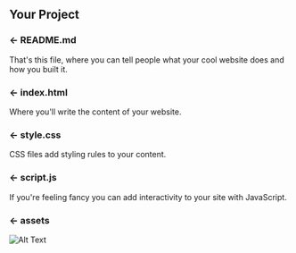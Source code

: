 
## Your Project

### ← README.md

That's this file, where you can tell people what your cool website does and how you built it.

### ← index.html

Where you'll write the content of your website.

### ← style.css

CSS files add styling rules to your content.

### ← script.js

If you're feeling fancy you can add interactivity to your site with JavaScript.

### ← assets
  

![Alt Text](https://media.giphy.com/media/J2PwWYnF8RhXDPNF21/giphy.gif)


